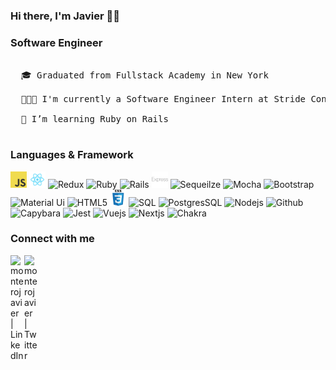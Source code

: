 <!-- Add a website link as my name -->

### Hi there, I'm Javier 👋🏽

### Software Engineer

<pre>
<!-- Add a linked to stride's website-->
  🎓 Graduated from Fullstack Academy in New York

  👨🏽‍💻 I'm currently a Software Engineer Intern at Stride Consulting!

  🌱 I’m learning Ruby on Rails

</pre>

### Languages & Framework

<img alt="Javascript" width="26px" src="https://raw.githubusercontent.com/github/explore/80688e429a7d4ef2fca1e82350fe8e3517d3494d/topics/javascript/javascript.png" >
<img alt="React" width="26px" src="https://raw.githubusercontent.com/github/explore/80688e429a7d4ef2fca1e82350fe8e3517d3494d/topics/react/react.png" >
<img alt="Redux" width="26px" src="https://cdn.iconscout.com/icon/free/png-512/redux-283024.png" >
<img alt="Ruby" width="26px" src="https://cdn.iconscout.com/icon/free/png-256/ruby-226055.png" >
<img alt="Rails" width="26px" src="https://icon-library.com/images/ruby-on-rails-icon/ruby-on-rails-icon-29.jpg" >
<img alt="Express" width="26px" src="https://raw.githubusercontent.com/github/explore/80688e429a7d4ef2fca1e82350fe8e3517d3494d/topics/express/express.png" >
<img alt="Sequeilze" width="26px" src="https://cdn.iconscout.com/icon/free/png-512/sequelize-2-1175003.png" >
<img alt="Mocha" width="26px" src="https://avatars2.githubusercontent.com/u/8770005?s=400&v=4" >
<img alt="Bootstrap" width="26px" src="https://cdn.iconscout.com/icon/free/png-256/bootstrap-226077.png" >
<img alt="Material Ui" width="26px" src="https://material-ui.com/static/logo.png" >
<img alt="HTML5" width="26px" src="https://upload.wikimedia.org/wikipedia/commons/thumb/8/80/HTML5_logo_resized.svg/1200px-HTML5_logo_resized.svg.png" >
<img alt="CSS3" width="26px" src="https://raw.githubusercontent.com/github/explore/6c6508f34230f0ac0d49e847a326429eefbfc030/topics/css/css.png" >
<img alt="SQL" width="26px" src="https://lh3.googleusercontent.com/proxy/46PLlmEOkKzEGRyTOPyTu546DKd_dHYdLRX_sLkRquJpRXrklGQIaqxAn9vogFcMUTyB-Sykn1QIq4UH3mP-DMD44a1T0Dgo566I9lRkyFOFOfL4MqxHK5EFJOcePtNx3KQ4xnta00k" >
<img alt="PostgresSQL" width="26px" src="https://upload.wikimedia.org/wikipedia/commons/thumb/2/29/Postgresql_elephant.svg/1200px-Postgresql_elephant.svg.png" >
<img alt="Nodejs" width="26px" src="https://upload.wikimedia.org/wikipedia/commons/thumb/d/d9/Node.js_logo.svg/1280px-Node.js_logo.svg.png" >
<img alt="Github" width="26px" src="https://www.flaticon.com/svg/static/icons/svg/25/25231.svg" >
<img alt="Capybara" width="26px" src="https://img.stackshare.io/service/2595/capybara.png" >
<img alt="Jest" width="26px" src="https://miro.medium.com/max/600/1*RQwRLQ0yyCvYmRn_Nst5yg.png" >
<img alt="Vuejs" width="26px" src="https://upload.wikimedia.org/wikipedia/commons/thumb/9/95/Vue.js_Logo_2.svg/1184px-Vue.js_Logo_2.svg.png" >
<img alt="Nextjs" width="26px" src="https://upload.wikimedia.org/wikipedia/commons/thumb/8/8e/Nextjs-logo.svg/800px-Nextjs-logo.svg.png" >
<img alt="Chakra" width="26px" src="https://avatars3.githubusercontent.com/u/54212428?s=280&v=4" >

### **Connect with me**

[<img align="left" alt="monterojavier | LinkedIn" width="22px" src="https://cdn.jsdelivr.net/npm/simple-icons@v3/icons/linkedin.svg" />][linkedin]
[<img align="left" alt="monterojavier | Twitter" width="22px" src="https://cdn.jsdelivr.net/npm/simple-icons@v3/icons/twitter.svg" />][twitter]

<!-- Definition -->
<!--[website]:  -->

[twitter]: https://twitter.com/javierlmontero
[linkedin]: https://linkedin.com/in/javierlmontero
